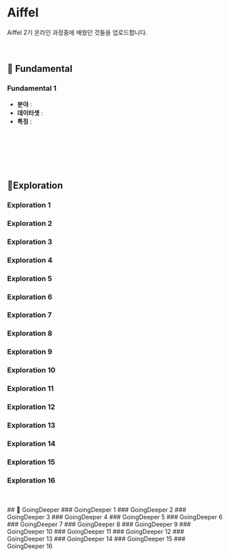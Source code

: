# Aiffel
Aiffel 2기 온라인 과정중에 배웠던 것들을 업로드합니다.
<br/>
<br/>
<br/>

## 🔑 Fundamental

### Fundamental 1
- **분야** :
- **데이터셋** :
- **특징** :
<br/>

<br/>
<br/>
<br/>
<br/>

## 🍒Exploration

### Exploration 1
### Exploration 2
### Exploration 3
### Exploration 4
### Exploration 5
### Exploration 6
### Exploration 7
### Exploration 8
### Exploration 9
### Exploration 10
### Exploration 11
### Exploration 12
### Exploration 13
### Exploration 14
### Exploration 15
### Exploration 16

<br/>
<br/>
## 🍑 GoingDeeper
### GoingDeeper 1
### GoingDeeper 2
### GoingDeeper 3
### GoingDeeper 4
### GoingDeeper 5
### GoingDeeper 6
### GoingDeeper 7
### GoingDeeper 8
### GoingDeeper 9
### GoingDeeper 10
### GoingDeeper 11
### GoingDeeper 12
### GoingDeeper 13
### GoingDeeper 14
### GoingDeeper 15
### GoingDeeper 16

